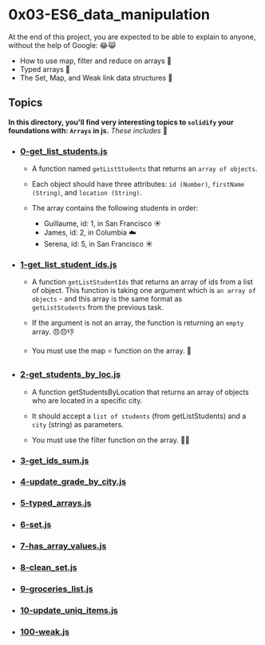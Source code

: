 # 0x03-ES6_data_manipulation

At the end of this project, you are expected to be able to explain to anyone, without the help of Google: 😂😹

- How to use map, filter and reduce on arrays 🌟
- Typed arrays 🌟
- The Set, Map, and Weak link data structures 🌟

## Topics
**In this directory, you'll find very interesting topics to `solidify` your foundations with: `Arrays` in js.**
*These includes* 🤩

- ### [0-get_list_students.js](0-get_list_students.js)
  - A function named `getListStudents` that returns an `array of objects`.

  - Each object should have three attributes: `id (Number)`, `firstName (String)`, and `location (String)`.

  - The array contains the following students in order:
  
    - Guillaume, id: 1, in San Francisco ☀️
    - James, id: 2, in Columbia ☁️
    - Serena, id: 5, in San Francisco ☀️
   
- ### [1-get_list_student_ids.js](1-get_list_student_ids.js)
  - A function `getListStudentIds` that returns an array of ids from a list of object. This function is taking one argument which is `an array of objects` - and this array is the same format as               
      `getListStudents` from the previous task.

  - If the argument is not an array, the function is returning an `empty` array. 😠😞👎

  - You must use the map ⭐ function on the array. 📖
 
- ### [2-get_students_by_loc.js](2-get_students_by_loc.js)
  - A function getStudentsByLocation that returns an array of objects who are located in a specific city.

  - It should accept a `list of students` (from getListStudents) and a `city` (string) as parameters.

  - You must use the filter function on the array. 🔖📖

- ### [3-get_ids_sum.js](3-get_ids_sum.js)

- ### [4-update_grade_by_city.js](4-update_grade_by_city.js)

- ### [5-typed_arrays.js](5-typed_arrays.js)

- ### [6-set.js](6-set.js)

- ### [7-has_array_values.js](7-has_array_values.js)

- ### [8-clean_set.js](8-clean_set.js)

- ### [9-groceries_list.js](9-groceries_list.js)

- ### [10-update_uniq_items.js](10-update_uniq_items.js)

- ### [100-weak.js](100-weak.js)
